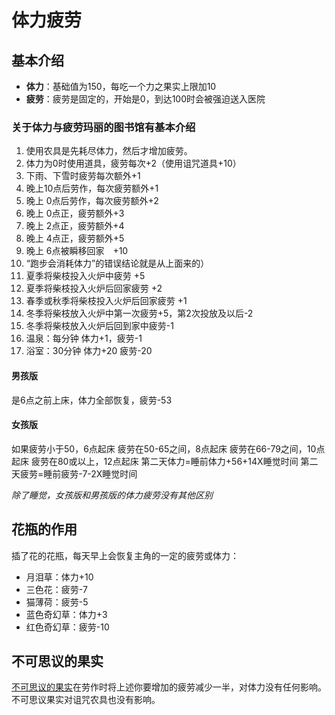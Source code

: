 # 体力疲劳

## 基本介绍

- **体力**：基础值为150，每吃一个力之果实上限加10
- **疲劳**：疲劳是固定的，开始是0，到达100时会被强迫送入医院

### 关于体力与疲劳玛丽的图书馆有基本介绍

1. 使用农具是先耗尽体力，然后才增加疲劳。
2. 体力为0时使用道具，疲劳每次+2（使用诅咒道具+10）
3. 下雨、下雪时疲劳每次额外+1
4. 晚上10点后劳作，每次疲劳额外+1
5. 晚上 0点后劳作，每次疲劳额外+2
6. 晚上 0点正，疲劳额外+3
7. 晚上 2点正，疲劳额外+4
8. 晚上 4点正，疲劳额外+5
9. 晚上 6点被瞬移回家　+10
10. “跑步会消耗体力”的错误结论就是从上面来的）
11. 夏季将柴枝投入火炉中疲劳 +5
12. 夏季将柴枝投入火炉后回家疲劳 +2
13. 春季或秋季将柴枝投入火炉后回家疲劳 +1
14. 冬季将柴枝放入火炉中第一次疲劳+5，第2次投放及以后-2
15. 冬季将柴枝放入火炉后回到家中疲劳-1
16. 温泉：每分钟 体力+1，疲劳-1
17. 浴室：30分钟 体力+20 疲劳-20

#### 男孩版

是6点之前上床，体力全部恢复，疲劳-53

#### 女孩版

如果疲劳小于50，6点起床
疲劳在50-65之间，8点起床
疲劳在66-79之间，10点起床
疲劳在80或以上，12点起床
第二天体力=睡前体力+56+14X睡觉时间
第二天疲劳=睡前疲劳-7-2X睡觉时间

*除了睡觉，女孩版和男孩版的体力疲劳没有其他区别*

## 花瓶的作用

插了花的花瓶，每天早上会恢复主角的一定的疲劳或体力：

- 月泪草：体力+10
- 三色花：疲劳-7
- 猫薄荷：疲劳-5
- 蓝色奇幻草：体力+3
- 红色奇幻草：疲劳-10

## 不可思议的果实

[不可思议的果实](/life/other/incredible.md)在劳作时将上述你要增加的疲劳减少一半，对体力没有任何影响。 不可思议果实对诅咒农具也没有影响。
